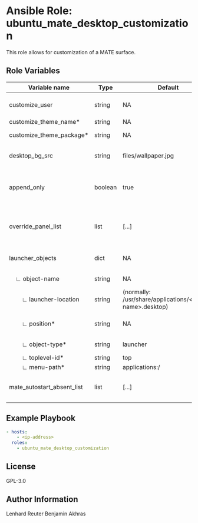 # Ansible Role: ubuntu_mate_desktop_customization

This role allows for customization of a MATE surface.

## Role Variables

| Variable name   | Type   | Default                    | Description                                              |
|-----------------|--------|----------------------------|----------------------------------------------------------|
| customize_user    | string | NA   | Username for whom to customize the desktop |
| customize_theme_name* | string | NA | Themename |
| customize_theme_package* | string | NA | Name of theme-package |
| desktop_bg_src | string | files/wallpaper.jpg | Local image to be set as the backgroud image |
| append_only | boolean | true | Wheiter or not the launcher objects should be appended or overwritten |
| override_panel_list | list | [...] | If append_only is set to false, this list is used to define the launcher objects |
| launcher_objects | dict | NA | Holds all launcher objects to be created and set |
| &nbsp;&nbsp;&nbsp;&nbsp;∟ object-name | string | NA | Name of the launcher object |
| &nbsp;&nbsp;&nbsp;&nbsp;&nbsp;&nbsp;&nbsp;&nbsp;∟ launcher-location | string | (normally: /usr/share/applications/\<object-name\>.desktop) | Location of the respective .desktop file |
| &nbsp;&nbsp;&nbsp;&nbsp;&nbsp;&nbsp;&nbsp;&nbsp;∟ position* | string | NA | Nummeric indicator for ordering (ASC) |
| &nbsp;&nbsp;&nbsp;&nbsp;&nbsp;&nbsp;&nbsp;&nbsp;∟ object-type* | string | launcher | should remain unchanged |
| &nbsp;&nbsp;&nbsp;&nbsp;&nbsp;&nbsp;&nbsp;&nbsp;∟ toplevel-id* | string | top | 'top' or 'bottom' |
| &nbsp;&nbsp;&nbsp;&nbsp;&nbsp;&nbsp;&nbsp;&nbsp;∟ menu-path* | string | applications:/ | Menu path |
| mate_autostart_absent_list | list | [...] | List of files to remove from `/etc/xdg/autostart` mate autostart |

## Example Playbook

```yml
- hosts:
    - <ip-address>
  roles:
    - ubuntu_mate_desktop_customization

```

## License

GPL-3.0

## Author Information

Lenhard Reuter
Benjamin Akhras
